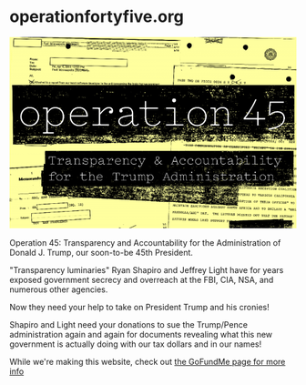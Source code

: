 # operationfortyfive.org

![](operation45.png)

Operation 45: Transparency and Accountability for the Administration of Donald J. Trump, our soon-to-be 45th President.

"Transparency luminaries" Ryan Shapiro and Jeffrey Light  have for years exposed government secrecy and overreach at the FBI, CIA, NSA, and numerous other agencies.

Now they need your help to take on President Trump and his cronies!

Shapiro and Light need your donations to sue the Trump/Pence administration again and again for documents revealing what this new government is actually doing with our tax dollars and in our names!

While we're making this website, check out [the GoFundMe page for more info](https://www.gofundme.com/operation-45)
